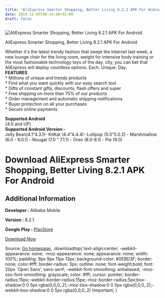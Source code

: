 ```yaml
---
title: 'AliExpress Smarter Shopping, Better Living 8.2.1 APK For Android'
date: 2019-12-05T08:14:00+01:00
draft: false
---
```


![AliExpress Smarter Shopping, Better Living 8.2.1 APK For Android](https://i0.wp.com/apkhome.net/wp-content/uploads/2019/12/AliExpress-Smarter-Shopping-Better-Living-8.2.1.png "AliExpress Smarter Shopping, Better Living 8.2.1 APK For Android")

  

AliExpress Smarter Shopping, Better Living 8.2.1 APK For Android

Whether it's the latest trendy fashion that swept the Internet last week, a new lounge chair for the living room, weight for intensive body training or the most fashionable technology toys of the day. city, you can bet that AliExpress will deploy countless options. Each. Unique. Day.  
**FEATURES**  
\* Millions of unique and trendy products  
\* Find what you want quickly with our easy search tool  
\* Gifts of constant gifts, discounts, flash offers and super  
\* Free shipping on more than 75% of our products  
\* Order management and automatic shipping notifications  
\* Buyer protection on all your purchases  
\* Secure online payments

**Supported Android**  
{4.0 and UP}  
**Supported Android Version**:-  
Jelly Bean(4.1"4.3.1)- KitKat (4.4"4.4.4)- Lollipop (5.0"5.0.2) - Marshmallow (6.0 - 6.0.1) - Nougat (7.0 " 7.1.1) - Oreo (8.0-8.1) - Pie (9.0)

Download AliExpress Smarter Shopping, Better Living 8.2.1 APK For Android
=========================================================================

Additional Information
----------------------

**Developer :** Alibaba Mobile

**Version :** 8.2.1

**Google Play :** [PlayStore](https://play.google.com/store/apps/details?id=com.alibaba.aliexpresshd)

  

[Download Now](https://store4app.co/post/aliexpress-smarter-shopping-better-living-8-2-1-apk-for-android_1575448180)

  
Source: [Go homepage.](https://store4app.co/post/aliexpress-smarter-shopping-better-living-8-2-1-apk-for-android_1575448180) .downloadtop{ text-align:center; -webkit-appearance: none; -moz-appearance: none; appearance: none; width: 100%; padding: 9px 9px 11px 13px; background-color: #0EBD3F; border: none; color:#fff; border-radius: 3px; outline: none; font-weight;bold; font: 20px 'Open Sans', sans-serif; -webkit-font-smoothing: antialiased; -moz-osx-font-smoothing: grayscale; color: #fff; cursor: pointer; border-radius:15px;-webkit-border-radius:15px;-moz-border-radius:5px;box-shadow:0 0 5px rgba(0,0,0,.2);-moz-box-shadow:0 0 5px rgba(0,0,0,.2);-webkit-box-shadow:0 0 5px rgba(0,0,0,.2) !important; }